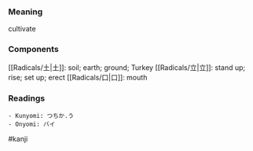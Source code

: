 ### Meaning

cultivate

### Components

[[Radicals/土|土]]: soil; earth; ground; Turkey [[Radicals/立|立]]: stand up; rise; set up; erect [[Radicals/口|口]]: mouth

### Readings

```
- Kunyomi: つちか.う
- Onyomi: バイ
```

#kanji